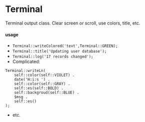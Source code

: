 # Terminal
Terminal output class. Clear screen or scroll, use colors, title, etc.

#### usage
* `Terminal::writeColored('text',Terminal::GREEN);`
* `Terminal::title('Updating user database');`
* `Terminal::log('17 records changed');`
* Complicated:
```
Terminal::writeLn(
    self::color(self::VIOLET) . 
    date('H:i:s ') . 
    self::color(self::GRAY) . 
    self::es(self::BOLD) . 
    self::backgroud(self::BLUE) . 
    $msg . 
    self::es()
);
```
* etc.